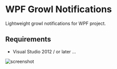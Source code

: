 WPF Growl Notifications
==============

Lightweight growl notifications for WPF project.

Requirements
----------------------------------

 - Visual Studio 2012 / or later ...


![screenshot](https://github.com/bezzad/WpfGrowlNotification/raw/master/screenshot.png)